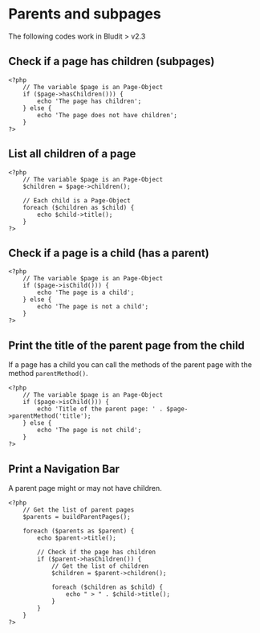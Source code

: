 # Parents and subpages
<!-- Position: 7 -->

<div class="note">
The following codes work in Bludit > v2.3
</div>

## Check if a page has children (subpages)

```
<?php
	// The variable $page is an Page-Object
	if ($page->hasChildren())) {
		echo 'The page has children';
	} else {
		echo 'The page does not have children';
	}
?>
```

## List all children of a page

```
<?php
	// The variable $page is an Page-Object
	$children = $page->children();

	// Each child is a Page-Object
	foreach ($children as $child) {
		echo $child->title();
	}
?>
```

## Check if a page is a child (has a parent)

```
<?php
	// The variable $page is an Page-Object
	if ($page->isChild())) {
		echo 'The page is a child';
	} else {
		echo 'The page is not a child';
	}
?>
```

## Print the title of the parent page from the child
If a page has a child you can call the methods of the parent page with the method `parentMethod()`.

```
<?php
	// The variable $page is an Page-Object
	if ($page->isChild())) {
		echo 'Title of the parent page: ' . $page->parentMethod('title');
	} else {
		echo 'The page is not child';
	}
?>
```

## Print a Navigation Bar
A parent page might or may not have children.

```
<?php
	// Get the list of parent pages
	$parents = buildParentPages();

	foreach ($parents as $parent) {
		echo $parent->title();

		// Check if the page has children
		if ($parent->hasChildren()) {
			// Get the list of children
			$children = $parent->children();

			foreach ($children as $child) {
				echo " > " . $child->title();
			}
		}
	}
?>
```
